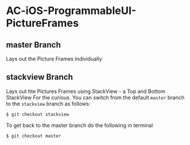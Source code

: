 # AC-iOS-ProgrammableUI-PictureFrames

## master Branch 
Lays out the Picture Frames individually

## stackview Branch 
Lays out hte Pictures Frames using StackView - a Top and Bottom StackView
For the curious. You can switch from the default ```master``` branch to the ```stackview``` branch as follows:  
```
$ git checkout stackview 
```

To get back to the master branch do the following in terminal 
```
$ git checkout master 
```
